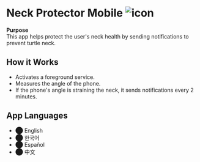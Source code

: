 # Neck Protector Mobile ![icon](https://github.com/user-attachments/assets/56eca510-ce1c-4a15-baaf-2ff0ac5e8491)

**Purpose**  
This app helps protect the user's neck health by sending notifications to prevent turtle neck.

## How it Works
- Activates a foreground service.
- Measures the angle of the phone.
- If the phone's angle is straining the neck, it sends notifications every 2 minutes.

## App Languages
- ⬤ English
- ⬤ 한국어
- ⬤ Español
- ⬤ 中文
